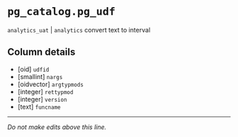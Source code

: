 # `pg_catalog.pg_udf`
`analytics_uat` | `analytics`
convert text to interval

## Column details
* [oid]       `udfid`
* [smallint]  `nargs`
* [oidvector] `argtypmods`
* [integer]   `rettypmod`
* [integer]   `version`
* [text]      `funcname`

-------------------------------------------------------------------------------
*Do not make edits above this line.*
